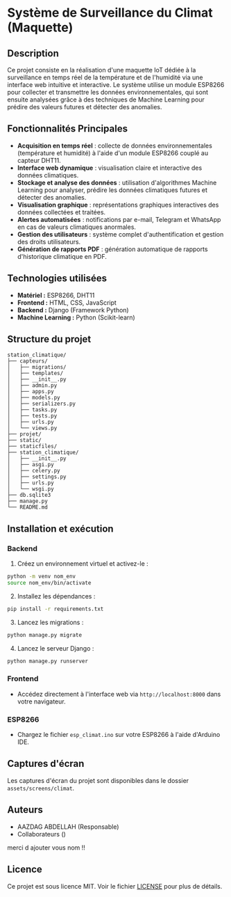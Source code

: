 # Système de Surveillance du Climat (Maquette)

## Description
Ce projet consiste en la réalisation d'une maquette IoT dédiée à la surveillance en temps réel de la température et de l'humidité via une interface web intuitive et interactive. Le système utilise un module ESP8266 pour collecter et transmettre les données environnementales, qui sont ensuite analysées grâce à des techniques de Machine Learning pour prédire des valeurs futures et détecter des anomalies.

## Fonctionnalités Principales
- **Acquisition en temps réel** : collecte de données environnementales (température et humidité) à l'aide d'un module ESP8266 couplé au capteur DHT11.
- **Interface web dynamique** : visualisation claire et interactive des données climatiques.
- **Stockage et analyse des données** : utilisation d'algorithmes Machine Learning pour analyser, prédire les données climatiques futures et détecter des anomalies.
- **Visualisation graphique** : représentations graphiques interactives des données collectées et traitées.
- **Alertes automatisées** : notifications par e-mail, Telegram et WhatsApp en cas de valeurs climatiques anormales.
- **Gestion des utilisateurs** : système complet d'authentification et gestion des droits utilisateurs.
- **Génération de rapports PDF** : génération automatique de rapports d'historique climatique en PDF.

## Technologies utilisées
- **Matériel :** ESP8266, DHT11
- **Frontend :** HTML, CSS, JavaScript
- **Backend :** Django (Framework Python)
- **Machine Learning :** Python (Scikit-learn)

## Structure du projet
```
station_climatique/
├── capteurs/
│   ├── migrations/
│   ├── templates/
│   ├── __init__.py
│   ├── admin.py
│   ├── apps.py
│   ├── models.py
│   ├── serializers.py
│   ├── tasks.py
│   ├── tests.py
│   ├── urls.py
│   └── views.py
├── projet/
├── static/
├── staticfiles/
├── station_climatique/
│   ├── __init__.py
│   ├── asgi.py
│   ├── celery.py
│   ├── settings.py
│   ├── urls.py
│   └── wsgi.py
├── db.sqlite3
├── manage.py
└── README.md
```

## Installation et exécution

### Backend
1. Créez un environnement virtuel et activez-le :
```bash
python -m venv nom_env
source nom_env/bin/activate
```
2. Installez les dépendances :
```bash
pip install -r requirements.txt
```
3. Lancez les migrations :
```bash
python manage.py migrate
```
4. Lancez le serveur Django :
```bash
python manage.py runserver
```

### Frontend
- Accédez directement à l'interface web via `http://localhost:8000` dans votre navigateur.

### ESP8266
- Chargez le fichier `esp_climat.ino` sur votre ESP8266 à l'aide d'Arduino IDE.

## Captures d'écran
Les captures d'écran du projet sont disponibles dans le dossier `assets/screens/climat`.

## Auteurs
- AAZDAG ABDELLAH (Responsable)
- Collaborateurs ()

merci d ajouter vous nom !!

## Licence
Ce projet est sous licence MIT. Voir le fichier [LICENSE](LICENSE) pour plus de détails.

